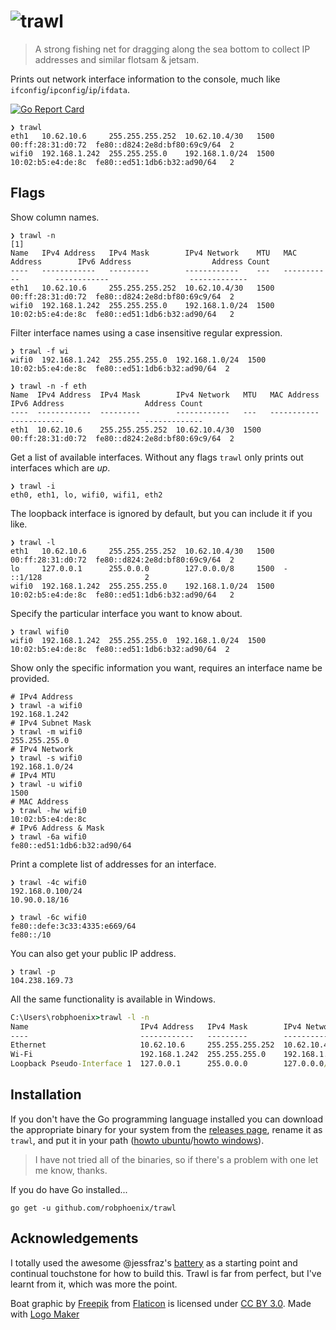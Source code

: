 # ![trawl](/logo.png)

> A strong fishing net for dragging along the sea bottom to collect IP addresses
> and similar flotsam & jetsam.

Prints out network interface information to the console, much like
`ifconfig`/`ipconfig`/`ip`/`ifdata`.

[![Go Report Card](https://goreportcard.com/badge/github.com/robphoenix/trawl)](https://goreportcard.com/report/github.com/robphoenix/trawl)

```console
❯ trawl
eth1   10.62.10.6     255.255.255.252  10.62.10.4/30   1500  00:ff:28:31:d0:72  fe80::d824:2e8d:bf80:69c9/64  2
wifi0  192.168.1.242  255.255.255.0    192.168.1.0/24  1500  10:02:b5:e4:de:8c  fe80::ed51:1db6:b32:ad90/64   2
```

## Flags

Show column names.

```console
❯ trawl -n                                                                                                                                                                    [1]
Name   IPv4 Address   IPv4 Mask        IPv4 Network    MTU   MAC Address        IPv6 Address                  Address Count
----   ------------   ---------        ------------    ---   -----------        ------------                  -------------
eth1   10.62.10.6     255.255.255.252  10.62.10.4/30   1500  00:ff:28:31:d0:72  fe80::d824:2e8d:bf80:69c9/64  2
wifi0  192.168.1.242  255.255.255.0    192.168.1.0/24  1500  10:02:b5:e4:de:8c  fe80::ed51:1db6:b32:ad90/64   2
```

Filter interface names using a case insensitive regular expression.

```console
❯ trawl -f wi
wifi0  192.168.1.242  255.255.255.0  192.168.1.0/24  1500  10:02:b5:e4:de:8c  fe80::ed51:1db6:b32:ad90/64  2

❯ trawl -n -f eth
Name  IPv4 Address  IPv4 Mask        IPv4 Network   MTU   MAC Address        IPv6 Address                  Address Count
----  ------------  ---------        ------------   ---   -----------        ------------                  -------------
eth1  10.62.10.6    255.255.255.252  10.62.10.4/30  1500  00:ff:28:31:d0:72  fe80::d824:2e8d:bf80:69c9/64  2
```

Get a list of available interfaces. Without any flags `trawl` only prints out interfaces which are _up_.

```console
❯ trawl -i
eth0, eth1, lo, wifi0, wifi1, eth2
```

The loopback interface is ignored by default, but you can include it if you like.

```console
❯ trawl -l
eth1   10.62.10.6     255.255.255.252  10.62.10.4/30   1500  00:ff:28:31:d0:72  fe80::d824:2e8d:bf80:69c9/64  2
lo     127.0.0.1      255.0.0.0        127.0.0.0/8     1500  -                  ::1/128                       2
wifi0  192.168.1.242  255.255.255.0    192.168.1.0/24  1500  10:02:b5:e4:de:8c  fe80::ed51:1db6:b32:ad90/64   2
```

Specify the particular interface you want to know about.

```console
❯ trawl wifi0
wifi0  192.168.1.242  255.255.255.0  192.168.1.0/24  1500  10:02:b5:e4:de:8c  fe80::ed51:1db6:b32:ad90/64  2
```

Show only the specific information you want, requires an interface name be provided.

```console
# IPv4 Address
❯ trawl -a wifi0
192.168.1.242
# IPv4 Subnet Mask
❯ trawl -m wifi0
255.255.255.0
# IPv4 Network
❯ trawl -s wifi0
192.168.1.0/24
# IPv4 MTU
❯ trawl -u wifi0
1500
# MAC Address
❯ trawl -hw wifi0
10:02:b5:e4:de:8c
# IPv6 Address & Mask
❯ trawl -6a wifi0
fe80::ed51:1db6:b32:ad90/64
```

Print a complete list of addresses for an interface.

```console
❯ trawl -4c wifi0
192.168.0.100/24
10.90.0.18/16

❯ trawl -6c wifi0
fe80::defe:3c33:4335:e669/64
fe80::/10
```

You can also get your public IP address.

```console
❯ trawl -p
104.238.169.73
```

All the same functionality is available in Windows.

```cmd
C:\Users\robphoenix>trawl -l -n
Name                         IPv4 Address   IPv4 Mask        IPv4 Network    MTU   MAC Address        IPv6 Address                  Address Count
----                         ------------   ---------        ------------    ---   -----------        ------------                  -------------
Ethernet                     10.62.10.6     255.255.255.252  10.62.10.4/30   1500  00:ff:28:31:d0:72  fe80::d824:2e8d:bf80:69c9/64  2
Wi-Fi                        192.168.1.242  255.255.255.0    192.168.1.0/24  1500  10:02:b5:e4:de:8c  fe80::ed51:1db6:b32:ad90/64   2
Loopback Pseudo-Interface 1  127.0.0.1      255.0.0.0        127.0.0.0/8     -1    -                  ::1/128                       2
```

## Installation

If you don't have the Go programming language installed you can download the
appropriate binary for your system from the [releases page](https://github.com/robphoenix/trawl/releases),
rename it as `trawl`, and put it in your path ([howto ubuntu](https://askubuntu.com/questions/440691/add-a-binary-to-my-path)/[howto windows](https://uk.mathworks.com/matlabcentral/answers/94933-how-do-i-edit-my-system-path-in-windows?requestedDomain=www.mathworks.com)).

> I have not tried all of the binaries, so if there's a problem with one let me know, thanks.

If you do have Go installed...

```console
go get -u github.com/robphoenix/trawl
```

## Acknowledgements

I totally used the awesome @jessfraz's [battery](https://github.com/jessfraz/battery)
as a starting point and continual touchstone for how to build this. Trawl is far
from perfect, but I've learnt from it, which was more the point.

Boat graphic by <a href="http://www.flaticon.com/authors/freepik">Freepik</a> from <a href="http://www.flaticon.com/">Flaticon</a> is licensed under <a href="http://creativecommons.org/licenses/by/3.0/" title="Creative Commons BY 3.0">CC BY 3.0</a>. Made with <a href="http://logomakr.com" title="Logo Maker">Logo Maker</a>

